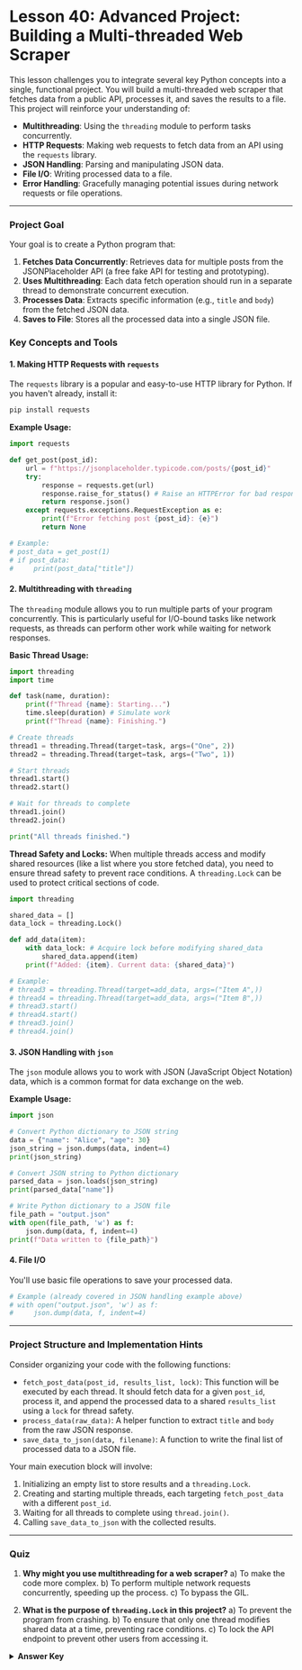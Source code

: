 # Lesson 40: Advanced Project: Building a Multi-threaded Web Scraper

This lesson challenges you to integrate several key Python concepts into a single, functional project. You will build a multi-threaded web scraper that fetches data from a public API, processes it, and saves the results to a file. This project will reinforce your understanding of:

*   **Multithreading**: Using the `threading` module to perform tasks concurrently.
*   **HTTP Requests**: Making web requests to fetch data from an API using the `requests` library.
*   **JSON Handling**: Parsing and manipulating JSON data.
*   **File I/O**: Writing processed data to a file.
*   **Error Handling**: Gracefully managing potential issues during network requests or file operations.

---

### Project Goal

Your goal is to create a Python program that:
1.  **Fetches Data Concurrently**: Retrieves data for multiple posts from the JSONPlaceholder API (a free fake API for testing and prototyping).
2.  **Uses Multithreading**: Each data fetch operation should run in a separate thread to demonstrate concurrent execution.
3.  **Processes Data**: Extracts specific information (e.g., `title` and `body`) from the fetched JSON data.
4.  **Saves to File**: Stores all the processed data into a single JSON file.

### Key Concepts and Tools

#### 1. Making HTTP Requests with `requests`

The `requests` library is a popular and easy-to-use HTTP library for Python. If you haven't already, install it:

```bash
pip install requests
```

**Example Usage:**

```python
import requests

def get_post(post_id):
    url = f"https://jsonplaceholder.typicode.com/posts/{post_id}"
    try:
        response = requests.get(url)
        response.raise_for_status() # Raise an HTTPError for bad responses (4xx or 5xx)
        return response.json()
    except requests.exceptions.RequestException as e:
        print(f"Error fetching post {post_id}: {e}")
        return None

# Example:
# post_data = get_post(1)
# if post_data:
#     print(post_data["title"])
```

#### 2. Multithreading with `threading`

The `threading` module allows you to run multiple parts of your program concurrently. This is particularly useful for I/O-bound tasks like network requests, as threads can perform other work while waiting for network responses.

**Basic Thread Usage:**

```python
import threading
import time

def task(name, duration):
    print(f"Thread {name}: Starting...")
    time.sleep(duration) # Simulate work
    print(f"Thread {name}: Finishing.")

# Create threads
thread1 = threading.Thread(target=task, args=("One", 2))
thread2 = threading.Thread(target=task, args=("Two", 1))

# Start threads
thread1.start()
thread2.start()

# Wait for threads to complete
thread1.join()
thread2.join()

print("All threads finished.")
```

**Thread Safety and Locks:**
When multiple threads access and modify shared resources (like a list where you store fetched data), you need to ensure thread safety to prevent race conditions. A `threading.Lock` can be used to protect critical sections of code.

```python
import threading

shared_data = []
data_lock = threading.Lock()

def add_data(item):
    with data_lock: # Acquire lock before modifying shared_data
        shared_data.append(item)
    print(f"Added: {item}. Current data: {shared_data}")

# Example:
# thread3 = threading.Thread(target=add_data, args=("Item A",))
# thread4 = threading.Thread(target=add_data, args=("Item B",))
# thread3.start()
# thread4.start()
# thread3.join()
# thread4.join()
```

#### 3. JSON Handling with `json`

The `json` module allows you to work with JSON (JavaScript Object Notation) data, which is a common format for data exchange on the web.

**Example Usage:**

```python
import json

# Convert Python dictionary to JSON string
data = {"name": "Alice", "age": 30}
json_string = json.dumps(data, indent=4)
print(json_string)

# Convert JSON string to Python dictionary
parsed_data = json.loads(json_string)
print(parsed_data["name"])

# Write Python dictionary to a JSON file
file_path = "output.json"
with open(file_path, 'w') as f:
    json.dump(data, f, indent=4)
print(f"Data written to {file_path}")
```

#### 4. File I/O

You'll use basic file operations to save your processed data.

```python
# Example (already covered in JSON handling example above)
# with open("output.json", 'w') as f:
#     json.dump(data, f, indent=4)
```

---

### Project Structure and Implementation Hints

Consider organizing your code with the following functions:

*   `fetch_post_data(post_id, results_list, lock)`: This function will be executed by each thread. It should fetch data for a given `post_id`, process it, and append the processed data to a shared `results_list` using a `lock` for thread safety.
*   `process_data(raw_data)`: A helper function to extract `title` and `body` from the raw JSON response.
*   `save_data_to_json(data, filename)`: A function to write the final list of processed data to a JSON file.

Your main execution block will involve:
1.  Initializing an empty list to store results and a `threading.Lock`.
2.  Creating and starting multiple threads, each targeting `fetch_post_data` with a different `post_id`.
3.  Waiting for all threads to complete using `thread.join()`.
4.  Calling `save_data_to_json` with the collected results.

---

### Quiz

1.  **Why might you use multithreading for a web scraper?**
    a) To make the code more complex.
    b) To perform multiple network requests concurrently, speeding up the process.
    c) To bypass the GIL.

2.  **What is the purpose of `threading.Lock` in this project?**
    a) To prevent the program from crashing.
    b) To ensure that only one thread modifies shared data at a time, preventing race conditions.
    c) To lock the API endpoint to prevent other users from accessing it.

<details>
  <summary><b>Answer Key</b></summary>
  1. b
  2. b
</details>